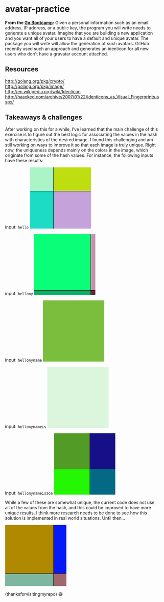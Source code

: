 # avatar-practice
**From the [Go Bootcamp](https://github.com/GoBootcamp/avatarme):** Given a personal information such as an email address, IP address, or a public key, the program you will write needs to generate a unique avatar. Imagine that you are building a new application and you want all of your users to have a default and unique avatar. The package you will write will allow the generation of such avatars. GitHub recently used such an approach and generates an identicon for all new users who don't have a gravatar account attached.

## Resources
http://golang.org/pkg/crypto/ <br>
http://golang.org/pkg/image/ <br>
http://en.wikipedia.org/wiki/Identicon <br>
http://haacked.com/archive/2007/01/22/Identicons_as_Visual_Fingerprints.aspx/

## Takeaways & challenges

After working on this for a while, I've learned that the main challenge of this exercise is to figure out the best logic for associating the values in the hash with characteristics of the desired image. I found this challenging and am still working on ways to improve it so that each image is truly unique. Right now, the uniqueness depends mainly on the colors in the image, which originate from some of the hash values. For instance, the following inputs have these results:

input: `hello`
<img src="./samples/hello.png" alt="hello" height="200px" width="200px">

input: `hellomy`
<img src="./samples/hellomy.png" alt="hellomy" height="200px" width="200px">

input: `hellomyname`
<img src="./samples/hellomyname.png" alt="hellomyname" height="200px" width="200px">

input: `hellomynameis`
<img src="./samples/hellomynameis.png" alt="hellomynameis" height="200px" width="200px">

input: `hellomynameiszoe`
<img src="./samples/hellomynameiszoe.png" alt="hellomynameiszoe" height="200px" width="200px">

While a few of these are somewhat unique, the current code does not use all of the values from the hash, and this could be improved to have more unique results. I think more research needs to be done to see how this solution is implemented in real world situations. Until then...

<img src="./samples/thanksforvisitingmyrepo.png" alt="thanksforvisitingmyrepo" height="200px" width="200px">

(thanksforvisitingmyrepo) :smile: